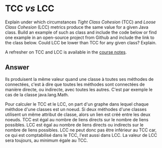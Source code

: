 # TCC *vs* LCC

Explain under which circumstances *Tight Class Cohesion* (TCC) and *Loose Class Cohesion* (LCC) metrics produce the same value for a given Java class. Build an example of such as class and include the code below or find one example in an open-source project from Github and include the link to the class below. Could LCC be lower than TCC for any given class? Explain.

A refresher on TCC and LCC is available in the [course notes](https://oscarlvp.github.io/vandv-classes/#cohesion-graph).

## Answer

Ils produisent la même valeur quand une classe à toutes ses méthodes de connectées, c'est à dire que toutes les méthodes sont connectées de manière directe, ou indirecte, avec toutes les autres.
C'est par exemple le cas de la classe java.lang.Math.

Pour calculer le TCC et le LCC, on part d'un graphe dans lequel chaque méthdoe d'une classes est un noeud.
Si deux méthodes d'une classes utilisent un même attribut de classe, alors un lien est créé entre les deux noeuds.
TCC est égal au nombre de liens directs sur le nombre de liens possibles.
LCC est égal au nombre de liens directs ou indirects sur le nombre de liens possibles.
LCC ne peut donc pas être inférieur au TCC car, ce qui est comptabilisé dans le TCC, l'est aussi dans LCC.
La valeur de LCC sera toujours, au minimum égale au TCC.

